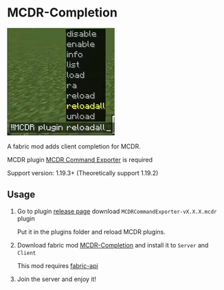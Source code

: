 # MCDR-Completion

![](src/main/resources/assets/mcdrc/icon.png)

A fabric mod adds client completion for MCDR.

MCDR plugin [MCDR Command Exporter](https://github.com/DancingSnow0517/MCDR-Command-Exporter) is required

Support version: 1.19.3+
(Theoretically support 1.19.2)

## Usage

1. Go to plugin [release page](https://github.com/DancingSnow0517/MCDR-Command-Exporter/releases) download `MCDRCommandExporter-vX.X.X.mcdr` plugin

   Put it in the plugins folder and reload MCDR plugins.

2. Download fabric mod [MCDR-Completion](https://github.com/DancingSnow0517/MCDR-Completion/releases) and install it to `Server` and `Client`

   This mod requires [fabric-api](https://modrinth.com/mod/fabric-api)
   
3. Join the server and enjoy it! 
